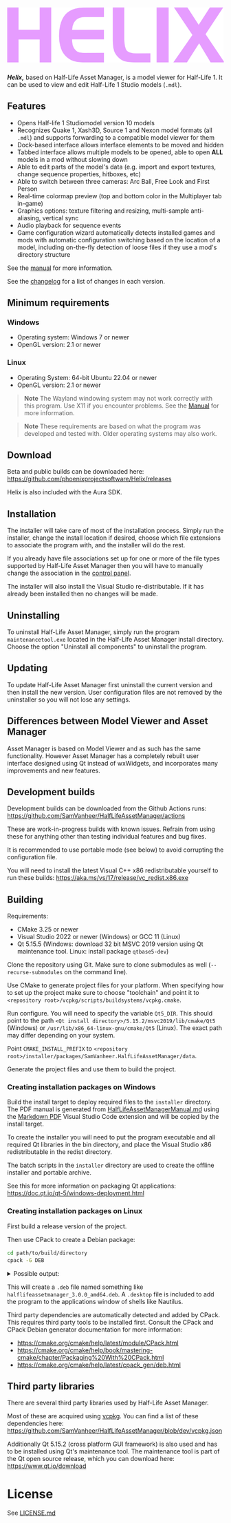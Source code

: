 # ![txt](helix_logo_text.png "Helix")

***Helix,*** based on Half-Life Asset Manager, is a model viewer for Half-Life 1. It can be used to view and edit Half-Life 1 Studio models (`.mdl`).

## Features

* Opens Half-life 1 Studiomodel version 10 models
* Recognizes Quake 1, Xash3D, Source 1 and Nexon model formats (all `.mdl`) and supports forwarding to a compatible model viewer for them
* Dock-based interface allows interface elements to be moved and hidden
* Tabbed interface allows multiple models to be opened, able to open **ALL** models in a mod without slowing down
* Able to edit parts of the model's data (e.g. import and export textures, change sequence properties, hitboxes, etc)
* Able to switch between three cameras: Arc Ball, Free Look and First Person
* Real-time colormap preview (top and bottom color in the Multiplayer tab in-game)
* Graphics options: texture filtering and resizing, multi-sample anti-aliasing, vertical sync
* Audio playback for sequence events
* Game configuration wizard automatically detects installed games and mods with automatic configuration switching based on the location of a model, including on-the-fly detection of loose files if they use a mod's directory structure

See the [manual](docs/manual/HalfLifeAssetManagerManual.md) for more information.

See the [changelog](docs/CHANGELOG.md) for a list of changes in each version.

## Minimum requirements

### Windows

* Operating system: Windows 7 or newer
* OpenGL version: 2.1 or newer

### Linux

* Operating System: 64-bit Ubuntu 22.04 or newer
* OpenGL version: 2.1 or newer

> **Note**
> The Wayland windowing system may not work correctly with this program. Use X11 if you encounter problems. See the [Manual](docs/manuaL/HalfLifeAssetManagerManual.md) for more information.

> **Note**
> These requirements are based on what the program was developed and tested with. Older operating systems may also work.

## Download

Beta and public builds can be downloaded here: https://github.com/phoenixprojectsoftware/Helix/releases

Helix is also included with the Aura SDK.

## Installation

The installer will take care of most of the installation process. Simply run the installer, change the install location if desired, choose which file extensions to associate the program with, and the installer will do the rest.

If you already have file associations set up for one or more of the file types supported by Half-Life Asset Manager then you will have to manually change the association in the [control panel](https://www.thewindowsclub.com/change-file-associations-windows).

The installer will also install the Visual Studio re-distributable. If it has already been installed then no changes will be made.

## Uninstalling

To uninstall Half-Life Asset Manager, simply run the program `maintenancetool.exe` located in the Half-Life Asset Manager install directory. Choose the option "Uninstall all components" to uninstall the program.

## Updating

To update Half-Life Asset Manager first uninstall the current version and then install the new version. User configuration files are not removed by the uninstaller so you will not lose any settings.

## Differences between Model Viewer and Asset Manager

Asset Manager is based on Model Viewer and as such has the same functionality. However Asset Manager has a completely rebuilt user interface designed using Qt instead of wxWidgets, and incorporates many improvements and new features.

## Development builds

Development builds can be downloaded from the Github Actions runs: https://github.com/SamVanheer/HalfLifeAssetManager/actions

These are work-in-progress builds with known issues. Refrain from using these for anything other than testing individual features and bug fixes.

It is recommended to use portable mode (see below) to avoid corrupting the configuration file.

You will need to install the latest Visual C++ x86 redistributable yourself to run these builds: https://aka.ms/vs/17/release/vc_redist.x86.exe

## Building

Requirements:
* CMake 3.25 or newer
* Visual Studio 2022 or newer (Windows) or GCC 11 (Linux)
* Qt 5.15.5 (Windows: download 32 bit MSVC 2019 version using Qt maintenance tool. Linux: install package `qtbase5-dev`)

Clone the repository using Git. Make sure to clone submodules as well (`--recurse-submodules` on the command line).

Use CMake to generate project files for your platform. When specifying how to set up the project make sure to choose "toolchain" and point it to `<repository root>/vcpkg/scripts/buildsystems/vcpkg.cmake`.

Run configure. You will need to specify the variable `Qt5_DIR`. This should point to the path `<Qt install directory>/5.15.2/msvc2019/lib/cmake/Qt5` (Windows) or `/usr/lib/x86_64-linux-gnu/cmake/Qt5` (Linux). The exact path may differ depending on your system.

Point `CMAKE_INSTALL_PREFIX` to `<repository root>/installer/packages/SamVanheer.HalfLifeAssetManager/data`.

Generate the project files and use them to build the project.

### Creating installation packages on Windows

Build the install target to deploy required files to the `installer` directory. The PDF manual is generated from [HalfLifeAssetManagerManual.md](docs/manual/HalfLifeAssetManagerManual.md) using the [Markdown PDF](https://marketplace.visualstudio.com/items?itemName=yzane.markdown-pdf) Visual Studio Code extension and will be copied by the install target.

To create the installer you will need to put the program executable and all required Qt libraries in the bin directory, and place the Visual Studio x86 redistributable in the redist directory.

The batch scripts in the `installer` directory are used to create the offline installer and portable archive.

See this for more information on packaging Qt applications: https://doc.qt.io/qt-5/windows-deployment.html

### Creating installation packages on Linux

First build a release version of the project.

Then use CPack to create a Debian package:
```bash
cd path/to/build/directory
cpack -G DEB
```

<details>
<summary>Possible output:</summary>
CPack: Create package using DEB

CPack: Install projects

CPack: - Run preinstall target for: HalfLifeAssetManager

CPack: - Install project: HalfLifeAssetManager []

CPack: Create package

CPackDeb: - Generating dependency list

CPack: - package: /home/username/Documents/Github/HalfLifeAssetManager_dev/build/halflifeassetmanager_2.1.0_amd64.deb generated.
</details>

This will create a `.deb` file named something like `halflifeassetmanager_3.0.0_amd64.deb`. A `.desktop` file is included to add the program to the applications window of shells like Nautilus.

Third party dependencies are automatically detected and added by CPack. This requires third party tools to be installed first. Consult the CPack and CPack Debian generator documentation for more information:
* https://cmake.org/cmake/help/latest/module/CPack.html
* https://cmake.org/cmake/help/book/mastering-cmake/chapter/Packaging%20With%20CPack.html
* https://cmake.org/cmake/help/latest/cpack_gen/deb.html

## Third party libraries

There are several third party libraries used by Half-Life Asset Manager.

Most of these are acquired using [vcpkg](https://vcpkg.io). You can find a list of these dependencies here: https://github.com/SamVanheer/HalfLifeAssetManager/blob/dev/vcpkg.json

Additionally Qt 5.15.2 (cross platform GUI framework) is also used and has to be installed using Qt's maintenance tool. The maintenance tool is part of the Qt open source release, which you can download here: https://www.qt.io/download

# License

See [LICENSE.md](LICENSE.md)
